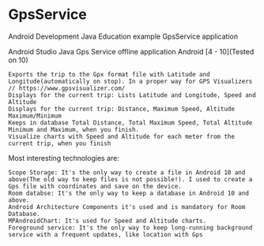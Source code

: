 # GpsService
Android Development Java Education example GpsService application

Android Studio Java Gps Service offline application Android [4 - 10](Tested on 10)

    Exports the trip to the Gpx format file with Latitude and Longitude(automatically on stop). In a proper way for GPS Visualizers // https://www.gpsvisualizer.com/
    Displays for the current trip: Lists Latitude and Longitude, Speed and Altitude
    Displays for the current trip: Distance, Maximum Speed, Altitude Maximum/Minimum
    Keeps in database Total Distance, Total Maximum Speed, Total Altitude Minimum and Maximum, when you finish.
    Visualize charts with Speed and Altitude for each meter from the current trip, when you finish

Most interesting technologies are:

    Scope Storage: It's the only way to create a file in Android 10 and above(The old way to keep files is not possible!). I used to create a Gps file with coordinates and save on the device.
    Room databse: It's the only way to keep a database in Android 10 and above.
    Android Architecture Components it's used and is mandatory for Room Database.
    MPAndroidChart: It's used for Speed and Altitude charts.
    Foreground service: It's the only way to keep long-running background service with a frequent updates, like location with Gps
